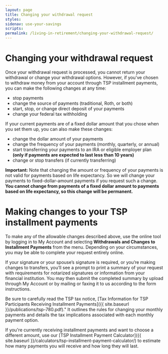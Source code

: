 ```yaml
---
layout: page
title: Changing your withdrawal request
styles:
sidenav: use-your-savings
scripts:
permalink: /living-in-retirement/changing-your-withdrawal-request/
---
```


# Changing your withdrawal request

Once your withdrawal request is processed, you cannot return your withdrawal or change your withdrawal options. However, if you've chosen to withdraw money from your account through TSP installment payments, you can make the following changes at any time:
+ stop payments
+ change the source of payments (traditional, Roth, or both)
+ start, stop, or change direct deposit of your payments
+ change your federal tax withholding

If your current payments are of a fixed dollar amount that you chose when you set them up, you can also make these changes:

+ change the dollar amount of your payments
+ change the frequency of your payments (monthly, quarterly, or annual)
+ start transferring your payments to an IRA or eligible employer plan **(only if payments are expected to last less than 10 years)**
+ change or stop transfers (if currently transferring)

**Important:** Note that changing the amount or frequency of your payments is not valid for payments based on life expectancy. So we will change your payments to fixed-dollar-amount payments if you request such a change. **You cannot change from payments of a fixed dollar amount to payments based on life expectancy, so this change will be permanent.**


# Making changes to your TSP installment payments

To make any of the allowable changes described above, use the online tool by logging in to My Account and
selecting **Withdrawals and Changes to Installment Payments** from the menu. Depending on your
circumstances, you may be able to complete your request entirely online.

If your signature or your spouse’s signature is required, or you’re making changes to transfers, you’ll see a
prompt to print a summary of your request with requirements for notarized signatures or information from your
financial institution. You may then submit the completed summary by upload through My Account or by mailing
or faxing it to us according to the form instructions.

Be sure to carefully read the TSP tax notice, [Tax Information for TSP Participants Receiving Installment Payments]({{ site.baseurl }}/publications/tsp-780.pdf)." It outlines the rules for changing your monthly payments and details the tax implications associated with each monthly payment option.

If you're currently receiving installment payments and want to choose a different amount, use our [TSP Installment Payment Calculator]({{ site.baseurl }}/calculators/tsp-installment-payment-calculator/) to estimate how many payments you will receive and how long they will last.
